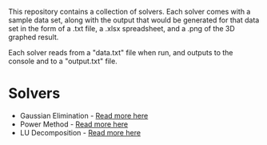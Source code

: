 This repository contains a collection of solvers. Each solver comes with a sample data set, along with the output that would be generated for that data set in the form of a .txt file, a .xlsx spreadsheet, and a .png of the 3D graphed result.

Each solver reads from a "data.txt" file when run, and outputs to the console and to a "output.txt" file.

Solvers
==================================================================
- Gaussian Elimination - [Read more here](https://en.wikipedia.org/wiki/Gaussian_elimination)
- Power Method - [Read more here](https://en.wikipedia.org/wiki/Power_iteration)
- LU Decomposition - [Read more here](https://en.wikipedia.org/wiki/LU_decomposition)
